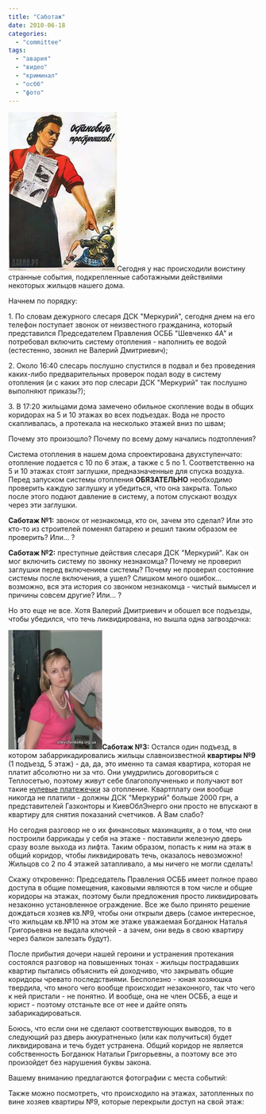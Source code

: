 ```yaml
---
title: "Саботаж"
date: 2010-06-18
categories: 
  - "committee"
tags: 
  - "авария"
  - "видео"
  - "криминал"
  - "осбб"
  - "фото"
---
```


![Саботаж](/wp-content/uploads/2010/06/sabotaj.jpg "Саботаж")Сегодня у нас происходили воистину странные события, подкрепленные саботажными действиями некоторых жильцов нашего дома.

Начнем по порядку:

1\. По словам дежурного слесаря ДСК "Меркурий", сегодня днем на его телефон поступает звонок от неизвестного гражданина, который представился Председателем Правления ОСББ "Шевченко 4А" и потребовал включить систему отопления - наполнить ее водой (естестенно, звонил не Валерий Дмитриевич);

2\. Около 16:40 слесарь послушно спустился в подвал и без проведения каких-либо предварительных проверок подал воду в систему отопления (и с каких это пор слесари ДСК "Меркурий" так послушно выполняют приказы?);

3\. В 17:20 жильцами дома замечено обильное скопление воды в общих коридорах на 5 и 10 этажах во всех подъездах. Вода не просто скапливалась, а протекала на несколько этажей вниз по швам;

Почему это произошло? Почему по всему дому начались подтопления?

Система отопления в нашем дома спроектирована двухступенчато: отопление подается с 10 по 6 этаж, а также с 5 по 1. Соответственно на 5 и 10 этажах стоят заглушки, предназначенные для спуска воздуха. Перед запуском системы отопления <!--more-->**ОБЯЗАТЕЛЬНО** необходимо проверить каждую заглушку и убедиться, что она закрыта. Только после этого подают давление в систему, а потом спускают воздух через эти заглушки.

**Саботаж №1:** звонок от незнакомца, кто он, зачем это сделал? Или это кто-то из строителей поменял батарею и решил таким образом ее проверить? Или... ?

**Саботаж №2:** преступные действия слесаря ДСК "Меркурий". Как он мог включить систему по звонку незнакомца? Почему не проверил заглушки перед включением системы? Почему не проверил состояние системы после включения, а ушел? Слишком много ошибок... возможно, вся эта история со звонком незнакомца - чистый вымысел и причины совсем другие? Или... ?

Но это еще не все. Хотя Валерий Дмитриевич и обошел все подъезды, чтобы убедился, что течь ликвидирована, но вышла одна загвоздочка:

![Товарищ Богданюк, кв.№9](/wp-content/uploads/2010/06/bogdanyuk.JPG "Товарищ Богданюк, кв.№9")**Саботаж №3:** Остался один подъезд, в котором забаррикадировались жильцы славноизвестной **квартиры №9** (1 подъезд, 5 этаж) - да, да, это именно та самая квартира, которая не платит абсолютно ни за что. Они умудрились договориться с Теплосетью, поэтому живут себе благополучненько и получают вот такие [нулевые платежечки](http://lh3.ggpht.com/_rSr87wJ7xVQ/TBuvpmphRbI/AAAAAAAACr0/pwfRt6MZO3M/shevchenko4a_20100421%20003.jpg "Богданюк Наталья Григорьевна, кв.№9") за отопление. Квартплату они вообще никогда не платили - должны ДСК "Меркурий" больше 2000 грн, а представителей Газконторы и КиевОблЭнерго они просто не впускают в квартиру для снятия показаний счетчиков. А Вам слабо?

Но сегодня разговор не о их финансовых махинациях, а о том, что они построили баррикады у себя на этаже - поставили железную дверь сразу возле выхода из лифта. Таким образом, попасть к ним на этаж в общий коридор, чтобы ликвидировать течь, оказалось невозможно! Жильцов со 2 по 4 этажей затапливало, а мы ничего не могли сделать!

Скажу откровенно: Председатель Правления ОСББ имеет полное право доступа в общие помещения, каковыми являются в том числе и общие коридоры на этажах, поэтому были предложения просто ликвидировать незаконно установленное ограждение. Все же было принято решение дождаться хозяев кв.№9, чтобы они открыли дверь (самое интересное, что жильцам кв.№10 на этом же этаже уважаемая Богданюк Наталья Григорьевна не выдала ключей - а зачем, они ведь в свою квартиру через балкон залезать будут).

После прибытия дочери нашей героини и устранения протекания состоялся разговор на повышенных тонах - жильцы пострадавших квартир пытались объяснить ей доходчиво, что закрывать общие коридоры чревато последствиями. Бесполезно - юная хозяюшка твердила, что много чего вообще происходит незаконного, так что чего к ней пристали - не понятно. И вообще, она не член ОСББ, а еще и юрист - поэтому отстаньте все от нее и дайте опять забарикадироваться.

Боюсь, что если они не сделают соответствующих выводов, то в следующий раз дверь аккуратненько (или как получиться) будет ликвидирована и течь будет устранена. Общий коридор не является собственность Богданюк Натальи Григорьевны, а поэтому все это произойдет без нарушения буквы закона.

Вашему вниманию предлагаются фотографии с места событий:

<script type="text/javascript">$(document).ready(function() { $("#container").pwi({ username: 'shevchenko4a.brovary.org', mode: 'album', album: 'sabotaj', thumbSize: 144, showAlbumDescription: false }); }); </script>

 Также можно посмотреть, что происходило на этажах, затопленных по вине хозяев квартиры №9, которые перекрыли доступ на свой этаж:
